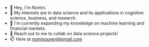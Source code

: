 - 👋 Hey, I'm Nomin.
- 👀 My interests are in data science and its applications in cognitive science, business, and research.
- 🌱 I'm currently expanding my knowledge on machine learning and financial markets.
- 💞️ Reach out to me to collab on data science projects!
- 📫 Here at nominpurevj@gmail.com

<!---
nominpurevj/nominpurevj is a ✨ special ✨ repository because its `README.md` (this file) appears on your GitHub profile.
You can click the Preview link to take a look at your changes.
--->
